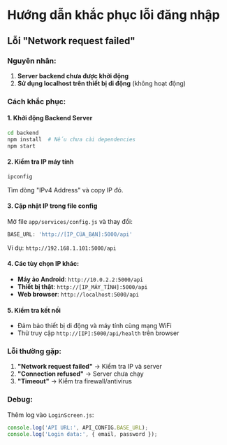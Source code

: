 # Hướng dẫn khắc phục lỗi đăng nhập

## Lỗi "Network request failed"

### Nguyên nhân:
1. **Server backend chưa được khởi động**
2. **Sử dụng localhost trên thiết bị di động** (không hoạt động)

### Cách khắc phục:

#### 1. Khởi động Backend Server
```bash
cd backend
npm install  # Nếu chưa cài dependencies
npm start
```

#### 2. Kiểm tra IP máy tính
```bash
ipconfig
```
Tìm dòng "IPv4 Address" và copy IP đó.

#### 3. Cập nhật IP trong file config
Mở file `app/services/config.js` và thay đổi:
```javascript
BASE_URL: 'http://[IP_CỦA_BẠN]:5000/api'
```

Ví dụ: `http://192.168.1.101:5000/api`

#### 4. Các tùy chọn IP khác:
- **Máy ảo Android**: `http://10.0.2.2:5000/api`
- **Thiết bị thật**: `http://[IP_MÁY_TÍNH]:5000/api`
- **Web browser**: `http://localhost:5000/api`

#### 5. Kiểm tra kết nối
- Đảm bảo thiết bị di động và máy tính cùng mạng WiFi
- Thử truy cập `http://[IP]:5000/api/health` trên browser

### Lỗi thường gặp:
1. **"Network request failed"** → Kiểm tra IP và server
2. **"Connection refused"** → Server chưa chạy
3. **"Timeout"** → Kiểm tra firewall/antivirus

### Debug:
Thêm log vào `LoginScreen.js`:
```javascript
console.log('API URL:', API_CONFIG.BASE_URL);
console.log('Login data:', { email, password });
``` 